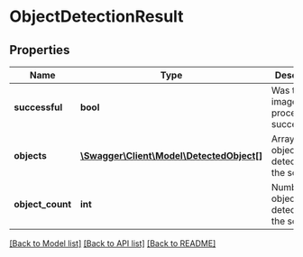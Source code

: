 # ObjectDetectionResult

## Properties
Name | Type | Description | Notes
------------ | ------------- | ------------- | -------------
**successful** | **bool** | Was the image processed successfully? | [optional] 
**objects** | [**\Swagger\Client\Model\DetectedObject[]**](DetectedObject.md) | Array of objects detected in the scene | [optional] 
**object_count** | **int** | Number of objects detected in the scene | [optional] 

[[Back to Model list]](../README.md#documentation-for-models) [[Back to API list]](../README.md#documentation-for-api-endpoints) [[Back to README]](../README.md)


